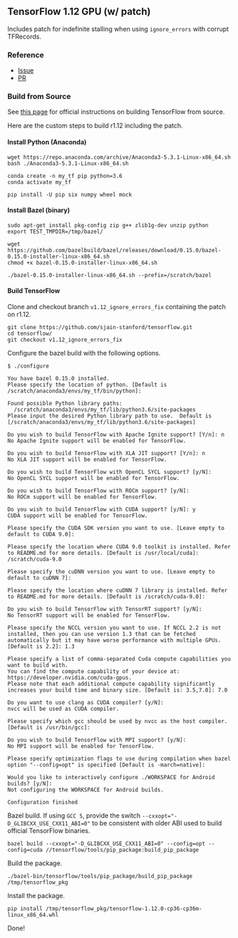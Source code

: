 ## TensorFlow 1.12 GPU (w/ patch)

Includes patch for indefinite stalling when using `ignore_errors` with corrupt TFRecords.

### Reference
- [Issue](https://github.com/tensorflow/tensorflow/issues/25700)
- [PR](https://github.com/tensorflow/tensorflow/pull/25705)

### Build from Source
See [this page](https://www.tensorflow.org/install/source) for official instructions on building TensorFlow from source.

Here are the custom steps to build r1.12 including the patch.

#### Install Python (Anaconda)
```
wget https://repo.anaconda.com/archive/Anaconda3-5.3.1-Linux-x86_64.sh
bash ./Anaconda3-5.3.1-Linux-x86_64.sh

conda create -n my_tf pip python=3.6
conda activate my_tf

pip install -U pip six numpy wheel mock
```

#### Install Bazel (binary)
```
sudo apt-get install pkg-config zip g++ zlib1g-dev unzip python
export TEST_TMPDIR=/tmp/bazel/

wget https://github.com/bazelbuild/bazel/releases/download/0.15.0/bazel-0.15.0-installer-linux-x86_64.sh
chmod +x bazel-0.15.0-installer-linux-x86_64.sh

./bazel-0.15.0-installer-linux-x86_64.sh --prefix=/scratch/bazel
```

#### Build TensorFlow
Clone and checkout branch `v1.12_ignore_errors_fix` containing the patch on r1.12.
```
git clone https://github.com/sjain-stanford/tensorflow.git
cd tensorflow/
git checkout v1.12_ignore_errors_fix
```
Configure the bazel build with the following options.
```
$ ./configure

You have bazel 0.15.0 installed.
Please specify the location of python. [Default is /scratch/anaconda3/envs/my_tf/bin/python]:

Found possible Python library paths:
  /scratch/anaconda3/envs/my_tf/lib/python3.6/site-packages
Please input the desired Python library path to use.  Default is [/scratch/anaconda3/envs/my_tf/lib/python3.6/site-packages]

Do you wish to build TensorFlow with Apache Ignite support? [Y/n]: n
No Apache Ignite support will be enabled for TensorFlow.

Do you wish to build TensorFlow with XLA JIT support? [Y/n]: n
No XLA JIT support will be enabled for TensorFlow.

Do you wish to build TensorFlow with OpenCL SYCL support? [y/N]:
No OpenCL SYCL support will be enabled for TensorFlow.

Do you wish to build TensorFlow with ROCm support? [y/N]:
No ROCm support will be enabled for TensorFlow.

Do you wish to build TensorFlow with CUDA support? [y/N]: y
CUDA support will be enabled for TensorFlow.

Please specify the CUDA SDK version you want to use. [Leave empty to default to CUDA 9.0]:

Please specify the location where CUDA 9.0 toolkit is installed. Refer to README.md for more details. [Default is /usr/local/cuda]: /scratch/cuda-9.0

Please specify the cuDNN version you want to use. [Leave empty to default to cuDNN 7]:

Please specify the location where cuDNN 7 library is installed. Refer to README.md for more details. [Default is /scratch/cuda-9.0]:

Do you wish to build TensorFlow with TensorRT support? [y/N]:
No TensorRT support will be enabled for TensorFlow.

Please specify the NCCL version you want to use. If NCCL 2.2 is not installed, then you can use version 1.3 that can be fetched automatically but it may have worse performance with multiple GPUs. [Default is 2.2]: 1.3

Please specify a list of comma-separated Cuda compute capabilities you want to build with.
You can find the compute capability of your device at: https://developer.nvidia.com/cuda-gpus.
Please note that each additional compute capability significantly increases your build time and binary size. [Default is: 3.5,7.0]: 7.0

Do you want to use clang as CUDA compiler? [y/N]:
nvcc will be used as CUDA compiler.

Please specify which gcc should be used by nvcc as the host compiler. [Default is /usr/bin/gcc]:

Do you wish to build TensorFlow with MPI support? [y/N]:
No MPI support will be enabled for TensorFlow.

Please specify optimization flags to use during compilation when bazel option "--config=opt" is specified [Default is -march=native]:

Would you like to interactively configure ./WORKSPACE for Android builds? [y/N]:
Not configuring the WORKSPACE for Android builds.

Configuration finished
```
Bazel build. If using `GCC 5`, provide the switch `--cxxopt="-D_GLIBCXX_USE_CXX11_ABI=0"` to be consistent with older ABI used to build official TensorFlow binaries.
```
bazel build --cxxopt="-D_GLIBCXX_USE_CXX11_ABI=0" --config=opt --config=cuda //tensorflow/tools/pip_package:build_pip_package
```
Build the package.
```
./bazel-bin/tensorflow/tools/pip_package/build_pip_package /tmp/tensorflow_pkg
```
Install the package.
```
pip install /tmp/tensorflow_pkg/tensorflow-1.12.0-cp36-cp36m-linux_x86_64.whl
```
Done!
